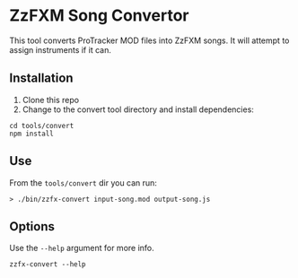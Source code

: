 # ZzFXM Song Convertor

This tool converts ProTracker MOD files into ZzFXM songs. It will attempt to assign instruments if it can.

## Installation

1. Clone this repo
2. Change to the convert tool directory and install dependencies:
```
cd tools/convert
npm install
```

## Use

From the `tools/convert` dir you can run:

```
> ./bin/zzfx-convert input-song.mod output-song.js
```

## Options

Use the `--help` argument for more info.

```
zzfx-convert --help
```
